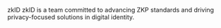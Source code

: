 zkID
zkID is a team committed to advancing ZKP standards and driving privacy-focused solutions in digital identity.
